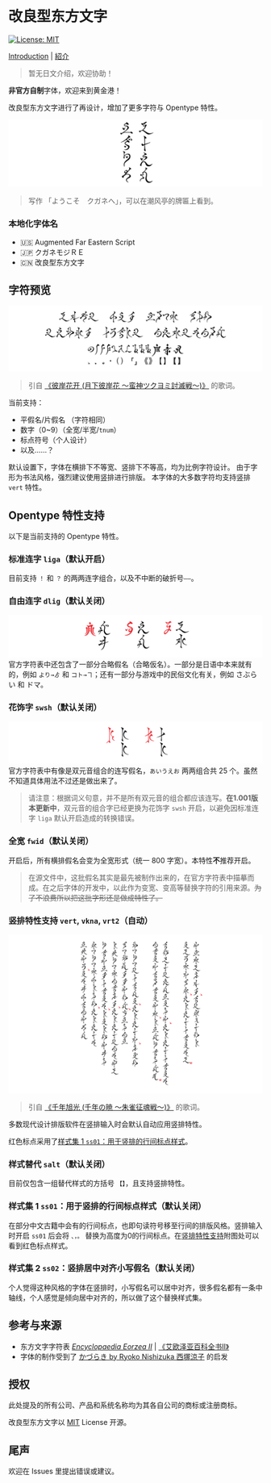 # 改良型东方文字
[![License: MIT](https://img.shields.io/badge/License-MIT-yellow.svg)](https://opensource.org/licenses/MIT)

[Introduction](README.md) | [紹介](README_JP.md)
> 暂无日文介绍，欢迎协助！

**非官方自制**字体，欢迎来到黄金港！

改良型东方文字进行了再设计，增加了更多字符与 Opentype 特性。

![标题](preview/Title.svg)
> 写作 「ようこそ　クガネへ」，可以在潮风亭的牌匾上看到。

### 本地化字体名
- 🇺🇸 Augmented Far Eastern Script
- 🇯🇵 クガネモジＲＥ
- 🇨🇳 改良型东方文字

## 字符预览

![字符预览](preview/Glyphs.svg)
> 引自 [《彼岸花开 (月下彼岸花 ～蛮神ツクヨミ討滅戦～)》](https://jp.finalfantasyxiv.com/blog/002393.html) 的歌词。

当前支持：
- 平假名/片假名 （字符相同）
- 数字（0~9）（全宽/半宽/`tnum`）
- 标点符号（个人设计）
- 以及……？

默认设置下，字体在横排下不等宽、竖排下不等高，均为比例字符设计。
由于字形为书法风格，强烈建议使用竖排进行排版。
本字体的大多数字符均支持竖排 `vert` 特性。

## Opentype 特性支持

以下是当前支持的 Opentype 特性。

### 标准连字 `liga`（默认开启）
目前支持 `！` 和 `？` 的两两连字组合，以及不中断的破折号`——`。

### 自由连字 `dlig`（默认关闭）

![dlig](preview/dlig.svg)
官方字符表中还包含了一部分合略假名（合略仮名）。一部分是日语中本来就有的，例如 `より→ゟ` 和 `コト→ヿ`；还有一部分与游戏中的民俗文化有关，例如 さぶらい 和 ドマ。

### 花饰字 `swsh`（默认关闭）
![swsh](preview/swsh.svg)
官方字符表中有像是双元音组合的连写假名，`あいうえお` 两两组合共 25 个。虽然不知道具体用法不过还是做出来了。

> 请注意：根据词义句意，并不是所有双元音的组合都应该连写。**在1.001版本更新中**，双元音的组合字已经更换为花饰字 `swsh` 开启，以避免因标准连字 `liga` 默认开启造成的转换错误。

### 全宽 `fwid`（默认关闭）

开启后，所有横排假名会变为全宽形式（统一 800 字宽）。本特性**不**推荐开启。
> 在源文件中，这批假名其实是最先被制作出来的，在官方字符表中描摹而成。在之后字体的开发中，以此作为变宽、变高等替换字符的引用来源。~~为了不浪费所以把这批字形还是做成特性了。~~

### 竖排特性支持 `vert`, `vkna`, `vrt2`（自动）

![竖排](preview/Vertical.svg)
> 引自 [《千年旭光 (千年の暁 ～朱雀征魂戦～)》](https://jp.finalfantasyxiv.com/blog/002537.html) 的歌词。

多数现代设计排版软件在竖排输入时会默认自动应用竖排特性。

红色标点采用了[样式集 1 `ss01`：用于竖排的行间标点样式](#样式集-1-ss01-用于竖排的行间标点样式默认关闭)。

### 样式替代 `salt`（默认关闭）

目前仅包含一组替代样式的方括号 `【】`，且支持竖排特性。

### 样式集 1 `ss01`：用于竖排的行间标点样式（默认关闭）

在部分中文古籍中会有的行间标点，也即句读符号移至行间的排版风格。竖排输入时开启 `ss01` 后会将 `、，。` 替换为高度为0的行间标点。在[竖排特性支持](#竖排特性支持-vert-vkna-vrt2自动)附图处可以看到红色标点样式。

### 样式集 2 `ss02`：竖排居中对齐小写假名（默认关闭）

个人觉得这种风格的字体在竖排时，小写假名可以居中对齐，很多假名都有一条中轴线，个人感觉是倾向居中对齐的，所以做了这个替换样式集。

## 参考与来源

- 东方文字字符表 [_Encyclopaedia Eorzea II_](https://sqex.to/giPAn) | [《艾欧泽亚百科全书II》](https://www.taobao.com/list/item/635215701689.htm)
- 字体的制作受到了 [かづらき by Ryoko Nishizuka 西塚涼子](https://fonts.adobe.com/fonts/kazuraki-sp2n) 的启发

## 授权

此处提及的所有公司、产品和系统名称均为其各自公司的商标或注册商标。

改良型东方文字以 [MIT](LICENSE) License 开源。

## 尾声

欢迎在 Issues 里提出错误或建议。